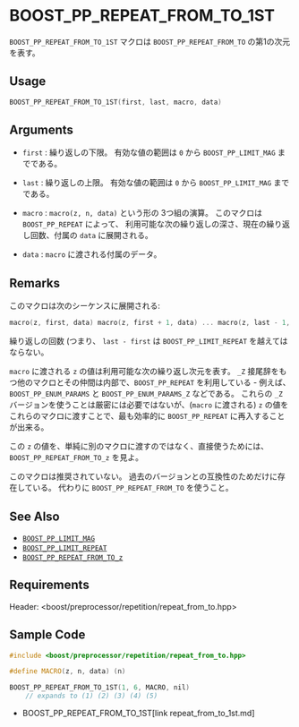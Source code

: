 # BOOST_PP_REPEAT_FROM_TO_1ST

`BOOST_PP_REPEAT_FROM_TO_1ST` マクロは `BOOST_PP_REPEAT_FROM_TO` の第1の次元を表す。

## Usage

```cpp
BOOST_PP_REPEAT_FROM_TO_1ST(first, last, macro, data)
```

## Arguments

- `first` :
	繰り返しの下限。
	有効な値の範囲は `0` から `BOOST_PP_LIMIT_MAG` までである。

- `last` :
	繰り返しの上限。
	有効な値の範囲は `0` から `BOOST_PP_LIMIT_MAG` までである。

- `macro` :
	`macro(z, n, data)` という形の 3つ組の演算。
	このマクロは `BOOST_PP_REPEAT` によって、
	利用可能な次の繰り返しの深さ、現在の繰り返し回数、付属の `data` に展開される。

- `data` :
	`macro` に渡される付属のデータ。

## Remarks

このマクロは次のシーケンスに展開される:

```cpp
macro(z, first, data) macro(z, first + 1, data) ... macro(z, last - 1, data)
```

繰り返しの回数 (つまり、 `last - first` は `BOOST_PP_LIMIT_REPEAT` を越えてはならない。

`macro` に渡される `z` の値は利用可能な次の繰り返し次元を表す。
`_Z` 接尾辞をもつ他のマクロとその仲間は内部で、`BOOST_PP_REPEAT` を利用している -
例えば、 `BOOST_PP_ENUM_PARAMS` と `BOOST_PP_ENUM_PARAMS_Z` などである。
これらの `_Z` バージョンを使うことは厳密には必要ではないが、(`macro` に渡される) `z` の値をこれらのマクロに渡すことで、最も効率的に `BOOST_PP_REPEAT` に再入することが出来る。

この `z` の値を、単純に別のマクロに渡すのではなく、直接使うためには、`BOOST_PP_REPEAT_FROM_TO_z` を見よ。

このマクロは推奨されていない。
過去のバージョンとの互換性のためだけに存在している。
代わりに `BOOST_PP_REPEAT_FROM_TO` を使うこと。

## See Also

- [`BOOST_PP_LIMIT_MAG`](limit_mag.md)
- [`BOOST_PP_LIMIT_REPEAT`](limit_repeat.md)
- [`BOOST_PP_REPEAT_FROM_TO_z`](repeat_from_to_z.md)

## Requirements

Header: &lt;boost/preprocessor/repetition/repeat_from_to.hpp&gt;

## Sample Code

```cpp
#include <boost/preprocessor/repetition/repeat_from_to.hpp>

#define MACRO(z, n, data) (n)

BOOST_PP_REPEAT_FROM_TO_1ST(1, 6, MACRO, nil)
	// expands to (1) (2) (3) (4) (5)
```
* BOOST_PP_REPEAT_FROM_TO_1ST[link repeat_from_to_1st.md]

